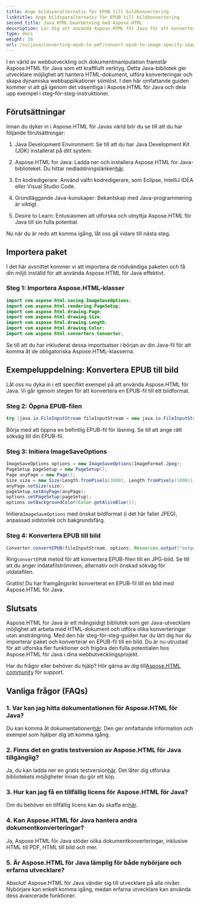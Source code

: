 ```yaml
---
title: Ange bildsparalternativ för EPUB till bildkonvertering
linktitle: Ange bildsparalternativ för EPUB till bildkonvertering
second_title: Java HTML-bearbetning med Aspose.HTML
description: Lär dig att använda Aspose.HTML för Java för att konvertera EPUB till bild och mer. Utforska vår steg-för-steg-guide. #JavaDevelopment #WebDevelopment #DocumentConversion
type: docs
weight: 16
url: /sv/java/converting-epub-to-pdf/convert-epub-to-image-specify-image-save-options/
---
```


I en värld av webbutveckling och dokumentmanipulation framstår Aspose.HTML för Java som ett kraftfullt verktyg. Detta Java-bibliotek ger utvecklare möjlighet att hantera HTML-dokument, utföra konverteringar och skapa dynamiska webbapplikationer sömlöst. I den här omfattande guiden kommer vi att gå igenom det väsentliga i Aspose.HTML för Java och dela upp exempel i steg-för-steg-instruktioner.

## Förutsättningar

Innan du dyker in i Aspose.HTML för Javas värld bör du se till att du har följande förutsättningar:

1. Java Development Environment: Se till att du har Java Development Kit (JDK) installerat på ditt system.

2. Aspose.HTML for Java: Ladda ner och installera Aspose.HTML for Java-biblioteket. Du hittar nedladdningslänken[här](https://releases.aspose.com/html/java/).

3. En kodredigerare: Använd valfri kodredigerare, som Eclipse, IntelliJ IDEA eller Visual Studio Code.

4. Grundläggande Java-kunskaper: Bekantskap med Java-programmering är viktigt.

5. Desire to Learn: Entusiasmen att utforska och utnyttja Aspose.HTML för Java till sin fulla potential.

Nu när du är redo att komma igång, låt oss gå vidare till nästa steg.

## Importera paket

I det här avsnittet kommer vi att importera de nödvändiga paketen och få din miljö inställd för att använda Aspose.HTML för Java effektivt. 

### Steg 1: Importera Aspose.HTML-klasser

```java
import com.aspose.html.saving.ImageSaveOptions;
import com.aspose.html.rendering.PageSetup;
import com.aspose.html.drawing.Page;
import com.aspose.html.drawing.Size;
import com.aspose.html.drawing.Length;
import com.aspose.html.drawing.Color;
import com.aspose.html.converters.Converter;
```

Se till att du har inkluderat dessa importsatser i början av din Java-fil för att komma åt de obligatoriska Aspose.HTML-klasserna.

## Exempeluppdelning: Konvertera EPUB till bild

Låt oss nu dyka in i ett specifikt exempel på att använda Aspose.HTML för Java. Vi går igenom stegen för att konvertera en EPUB-fil till ett bildformat.

### Steg 2: Öppna EPUB-filen

```java
try (java.io.FileInputStream fileInputStream = new java.io.FileInputStream(Resources.input("input.epub"))) {
```

Börja med att öppna en befintlig EPUB-fil för läsning. Se till att ange rätt sökväg till din EPUB-fil.

### Steg 3: Initiera ImageSaveOptions

```java
ImageSaveOptions options = new ImageSaveOptions(ImageFormat.Jpeg);
PageSetup pageSetup = new PageSetup();
Page anyPage = new Page();
Size size = new Size(Length.fromPixels(3000), Length.fromPixels(1000));
anyPage.setSize(size);
pageSetup.setAnyPage(anyPage);
options.setPageSetup(pageSetup);
options.setBackgroundColor(Color.getAliceBlue());
```

 Initiera`ImageSaveOptions` med önskat bildformat (i det här fallet JPEG), anpassad sidstorlek och bakgrundsfärg.

### Steg 4: Konvertera EPUB till bild

```java
Converter.convertEPUB(fileInputStream, options, Resources.output("output.jpg"));
```

 Ring`convertEPUB` metod för att konvertera EPUB-filen till en JPG-bild. Se till att du anger indatafilströmmen, alternativ och önskad sökväg för utdatafilen.

Grattis! Du har framgångsrikt konverterat en EPUB-fil till en bild med Aspose.HTML för Java.

## Slutsats

Aspose.HTML for Java är ett mångsidigt bibliotek som ger Java-utvecklare möjlighet att arbeta med HTML-dokument och utföra olika konverteringar utan ansträngning. Med den här steg-för-steg-guiden har du lärt dig hur du importerar paket och konverterar en EPUB-fil till en bild. Du är nu utrustad för att utforska fler funktioner och frigöra den fulla potentialen hos Aspose.HTML för Java i dina webbutvecklingsprojekt.

 Har du frågor eller behöver du hjälp? Hör gärna av dig till[Aspose.HTML community](https://forum.aspose.com/) för support.

## Vanliga frågor (FAQs)

### 1. Var kan jag hitta dokumentationen för Aspose.HTML för Java?

 Du kan komma åt dokumentationen[här](https://reference.aspose.com/html/java/). Den ger omfattande information och exempel som hjälper dig att komma igång.

### 2. Finns det en gratis testversion av Aspose.HTML för Java tillgänglig?

 Ja, du kan ladda ner en gratis testversion[här](https://releases.aspose.com/). Det låter dig utforska bibliotekets möjligheter innan du gör ett köp.

### 3. Hur kan jag få en tillfällig licens för Aspose.HTML för Java?

 Om du behöver en tillfällig licens kan du skaffa en[här](https://purchase.aspose.com/temporary-license/).

### 4. Kan Aspose.HTML för Java hantera andra dokumentkonverteringar?

Ja, Aspose.HTML för Java stöder olika dokumentkonverteringar, inklusive HTML till PDF, HTML till bild och mer.

### 5. Är Aspose.HTML för Java lämplig för både nybörjare och erfarna utvecklare?

Absolut! Aspose.HTML för Java vänder sig till utvecklare på alla nivåer. Nybörjare kan enkelt komma igång, medan erfarna utvecklare kan använda dess avancerade funktioner.